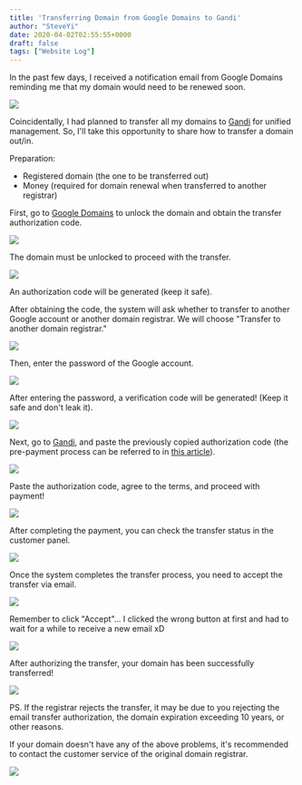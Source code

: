 ```yaml
---
title: 'Transferring Domain from Google Domains to Gandi'
author: "SteveYi"
date: 2020-04-02T02:55:55+0000
draft: false
tags: ["Website Log"]
---
```


In the past few days, I received a notification email from Google Domains reminding me that my domain would need to be renewed soon.

![](https://static-a1.steveyi.net/media/blog/2020/04/transfer-domain-from-google-to-gandi-01-1920x1019.png)

Coincidentally, I had planned to transfer all my domains to [Gandi](https://gandi.net) for unified management. So, I'll take this opportunity to share how to transfer a domain out/in.

Preparation:
- Registered domain (the one to be transferred out)
- Money (required for domain renewal when transferred to another registrar)

First, go to [Google Domains](https://domains.google/) to unlock the domain and obtain the transfer authorization code.

![](https://static-a1.steveyi.net/media/blog/2020/04/transfer-domain-from-google-to-gandi-02.jpg)

The domain must be unlocked to proceed with the transfer.

![](https://static-a1.steveyi.net/media/blog/2020/04/transfer-domain-from-google-to-gandi-03-1920x1080.jpg)

An authorization code will be generated (keep it safe).

After obtaining the code, the system will ask whether to transfer to another Google account or another domain registrar. We will choose "Transfer to another domain registrar."

![](https://static-a1.steveyi.net/media/blog/2020/04/transfer-domain-from-google-to-gandi-04.jpg)

Then, enter the password of the Google account.

![](https://static-a1.steveyi.net/media/blog/2020/04/transfer-domain-from-google-to-gandi-05.jpg)

After entering the password, a verification code will be generated! (Keep it safe and don't leak it).

![](https://static-a1.steveyi.net/media/blog/2020/04/transfer-domain-from-google-to-gandi-06.jpg)

Next, go to [Gandi](https://gandi.net), and paste the previously copied authorization code (the pre-payment process can be referred to in [this article](https://blog.steveyi.net/register-domain-at-gandi/)).

![](https://static-a1.steveyi.net/media/blog/2020/04/transfer-domain-from-google-to-gandi-07-1920x945.png)

Paste the authorization code, agree to the terms, and proceed with payment!

![](https://static-a1.steveyi.net/media/blog/2020/04/transfer-domain-from-google-to-gandi-08-1920x945.png)

After completing the payment, you can check the transfer status in the customer panel.

![](https://static-a1.steveyi.net/media/blog/2020/04/transfer-domain-from-google-to-gandi-09-1920x945.png)

Once the system completes the transfer process, you need to accept the transfer via email.

![](https://static-a1.steveyi.net/media/blog/2020/04/transfer-domain-from-google-to-gandi-10-1920x1032.jpg)

Remember to click "Accept"... I clicked the wrong button at first and had to wait for a while to receive a new email xD

![](https://static-a1.steveyi.net/media/blog/2020/04/transfer-domain-from-google-to-gandi-11.jpg)

After authorizing the transfer, your domain has been successfully transferred!

![](https://static-a1.steveyi.net/media/blog/2020/04/transfer-domain-from-google-to-gandi-12-1920x1138.png)

PS. If the registrar rejects the transfer, it may be due to you rejecting the email transfer authorization, the domain expiration exceeding 10 years, or other reasons.

If your domain doesn't have any of the above problems, it's recommended to contact the customer service of the original domain registrar.

![](https://static-a1.steveyi.net/media/blog/2020/04/transfer-domain-from-google-to-gandi-13-1920x945.png)
